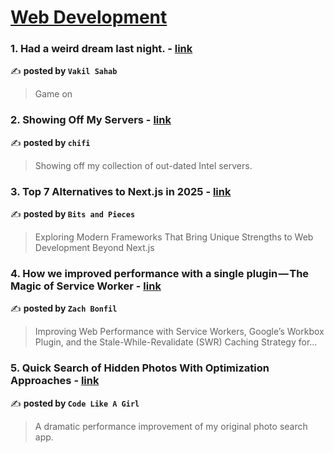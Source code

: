 
<h1><a href=https://medium.com/tag/web-development/recommended target="_blank" rel="noopener noreferrer">Web Development</a></h1>
<h3>1. Had a weird dream last night. - <a href="https://medium.com/@Vakil_sahab029/had-a-weird-dream-last-night-2184e6af4607" target="_blank" rel="noopener noreferrer">link</a></h3>

✍️ **posted by `Vakil Sahab`**

<blockquote>Game on</blockquote>

<h3>2. Showing Off My Servers - <a href="https://medium.com/chifi-media/showing-off-my-servers-bb3eb0884302" target="_blank" rel="noopener noreferrer">link</a></h3>

✍️ **posted by `chifi`**

<blockquote>Showing off my collection of out-dated Intel servers.</blockquote>

<h3>3. Top 7 Alternatives to Next.js in 2025 - <a href="https://medium.com/bitsrc/top-7-alternatives-to-next-js-in-2025-917bf9d5ffba" target="_blank" rel="noopener noreferrer">link</a></h3>

✍️ **posted by `Bits and Pieces`**

<blockquote>Exploring Modern Frameworks That Bring Unique Strengths to Web Development Beyond Next.js</blockquote>

<h3>4. How we improved performance with a single plugin — The Magic of Service Worker - <a href="https://medium.com/@tzachbonfil/how-we-improved-performance-with-a-single-plugin-the-magic-of-service-worker-a41a17942103" target="_blank" rel="noopener noreferrer">link</a></h3>

✍️ **posted by `Zach Bonfil`**

<blockquote>Improving Web Performance with Service Workers, Google’s Workbox Plugin, and the Stale-While-Revalidate (SWR) Caching Strategy for…</blockquote>

<h3>5. Quick Search of Hidden Photos With Optimization Approaches - <a href="https://medium.com/code-like-a-girl/quick-search-of-hidden-photos-with-optimization-approaches-57dcdbbc90be" target="_blank" rel="noopener noreferrer">link</a></h3>

✍️ **posted by `Code Like A Girl`**

<blockquote>A dramatic performance improvement of my original photo search app.</blockquote>

